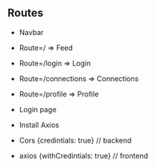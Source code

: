 ## Routes
- Navbar
- Route=/            => Feed
- Route=/login       => Login
- Route=/connections => Connections
- Route=/profile     => Profile


- Login page
- Install Axios
- Cors {credintials: true} // backend
- axios {withCredintials: true} // frontend